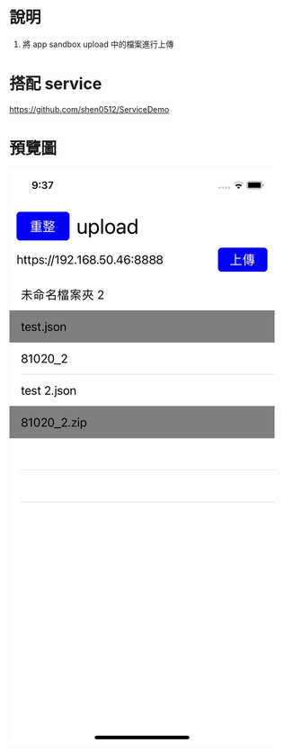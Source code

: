 # 說明
1. 將 app sandbox upload 中的檔案進行上傳

# 搭配 service
https://github.com/shen0512/ServiceDemo

# 預覽圖
![](result.png)
